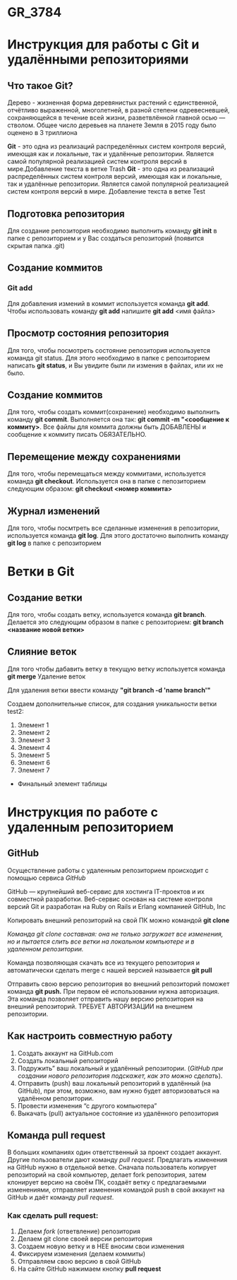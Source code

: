 # GR_3784
# Инструкция для работы с Git и удалёнными репозиториями
## Что такое Git?

 Дерево - жизненная форма деревянистых растений с единственной, отчётливо выраженной, многолетней, в разной степени одревесневшей, сохраняющейся в течение всей жизни, разветвлённой главной осью — стволом. Общее число деревьев на планете Земля в 2015 году было оценено в 3 триллиона
 
**Git** - это одна из реализаций распределённых систем контроля версий, имеющая как и локальные, так и удалённые репозитории. Является самой популярной реализацией систем контроля версий в мире.Добавление текста в ветке Trash 
**Git** - это одна из реализаций распределённых систем контроля версий, имеющая как и локальные, так и удалённые репозитории. Является самой популярной реализацией систем контроля версий в мире. Добавление текста в ветке Test
## Подготовка репозитория

Для создание репозитория необходимо выполнить команду **git init** в папке с репозиторием и у Вас создаться репозиторий (появится скрытая папка .git)
## Создание коммитов
### Git add

Для добавления измений в коммит используется команда **git add**. Чтобы использовать команду **git add** напишите **git add** <имя файла>
## Просмотр состояния репозитория

Для того, чтобы посмотреть состояние репозитория используется команда git status. Для этого необходимо в папке с репозиторием написать **git status**, и Вы увидите были ли измения в файлах, или их не было.
## Создание коммитов

Для того, чтобы создать коммит(сохранение) необходимо выполнить команду **git commit**. Выполняется она так: **git commit -m "<сообщение к коммиту>**. Все файлы для коммита должны быть ДОБАВЛЕНЫ и сообщение к коммиту писать ОБЯЗАТЕЛЬНО.
## Перемещение между сохранениями

Для того, чтобы перемещаться между коммитами, используется команда **git checkout**. Используется она в папке с пепозиторием следующим образом: **git checkout <номер коммита>**
## Журнал изменений

Для того, чтобы посмтреть все сделанные изменения в репозитории, используется команда **git log**. Для этого достаточно выполнить команду **git log** в папке с репозиторием
# Ветки в Git
## Создание ветки

Для того, чтобы создать ветку, используется команда **git branch**. Делается это следующим образом в папке с репозиторием: **git branch <название новой ветки>**
## Слияние веток

Для того чтобы дабавить ветку в текущую ветку используется команда **git merge**
Удаление веток

Для удаления ветки ввести команду **"git branch -d 'name branch'"**


Создаем дополнительные список, для создания уникальности ветки test2:
1. Элемент 1 
2. Элемент 2 
3. Элемент 3
4. Элемент 4
5. Элемент 5 
6. Элемент 6
7. Элемент 7
* Финальный элемент таблицы


# Инструкция по работе с удаленным репозиторием
## GitHub

Осуществление работы с удаленным репозиторием происходит с помощью сервиса *GitHub*

GitHub — крупнейший веб-сервис для хостинга IT-проектов и их совместной разработки. Веб-сервис основан на системе контроля версий Git и разработан на Ruby on Rails и Erlang компанией GitHub, Inc

Копировать внешний репозиторий на свой ПК можно командой **git clone**

*Команда git clone составная: она не только
загружает все изменения, но и пытается слить
все ветки на локальном компьютере и в
удаленном репозитории.*

Команда позволяющая скачать все из текущего репозитория и автоматически сделать merge с нашей версией называется **git pull**

Отправить свою версию репозитория во внешний репозиторий поможет команда **git
push.** При первом её использовании нужна авторизация. Эта команда позволяет отправить нашу версию репозитория на внешний репозиторий. ТРЕБУЕТ АВТОРИЗАЦИИ на внешнем репозитории.

## Как настроить совместную работу 

1. Создать аккаунт на GitHub.com
2. Создать локальный репозиторий
3. Подружить” ваш локальный и удалённый репозитории.
(*GitHub при создании нового репозитория подскажет, как это можно сделать*).
4. Отправить (push) ваш локальный репозиторий в удалённый (на GitHub), при этом, возможно, вам нужно будет авторизоваться на удалённом репозитории.
5. Провести изменения “с другого компьютера”
6. Выкачать (pull) актуальное состояние из удалённого репозитория


## Команда pull request

В больших компаниях один ответственный за проект создает аккаунт. Другие пользователи дают команду *pull request*. Предлагать изменения на GitHub нужно в отдельной ветке. Сначала пользователь копирует репозиторий на свой компьютер, делает fork репозитория, затем клонирует версию на своём ПК, создаёт ветку с предлагаемыми изменениями, отправляет изменения командой push в свой аккаунт на GitHub и даёт команду *pull request*.

### Как сделать pull request:
1. Делаем *fork* (ответвление) репозитория
2. Делаем git clone своей версии репозитория
3. Создаем новую ветку и в НЕЕ вносим свои изменения
4. Фиксируем изменения (делаем коммиты)
5. Отправляем свою версию в свой GitHub
6. На сайте GitHub нажимаем кнопку **pull request**